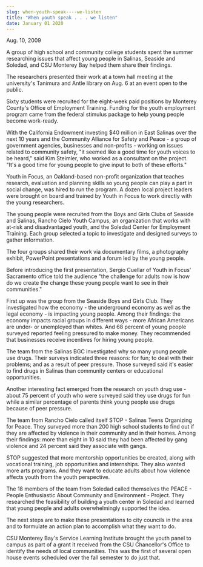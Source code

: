 ```yaml
---
slug: when-youth-speak----we-listen
title: "When youth speak . . . we listen"
date: January 01 2020
---
```


 
<p>Aug. 10, 2009</p>
<p>
  A group of high school and community college students spent the summer
  researching issues that affect young people in Salinas, Seaside and Soledad,
  and CSU Monterey Bay helped them share their findings.
</p>
<p>
  The researchers presented their work at a town hall meeting at the
  university's Tanimura and Antle library on Aug. 6 at an event open to the
  public.
</p>
<p>
  Sixty students were recruited for the eight-week paid positions by Monterey
  County's Office of Employment Training. Funding for the youth employment
  program came from the federal stimulus package to help young people become
  work-ready.
</p>
<p>
  With the California Endowment investing $40 million in East Salinas over the
  next 10 years and the Community Alliance for Safety and Peace - a group of
  government agencies, businesses and non-profits - working on issues related to
  community safety, "it seemed like a good time for youth voices to be heard,"
  said Kim Steimler, who worked as a consultant on the project. "It's a good
  time for young people to give input to both of these efforts."
</p>
<p>
  Youth in Focus, an Oakland-based non-profit organization that teaches
  research, evaluation and planning skills so young people can play a part in
  social change, was hired to run the program. A dozen local project leaders
  were brought on board and trained by Youth in Focus to work directly with the
  young researchers.
</p>
<p>
  The young people were recruited from the Boys and Girls Clubs of Seaside and
  Salinas, Rancho Cielo Youth Campus, an organization that works with at-risk
  and disadvantaged youth, and the Soledad Center for Employment Training. Each
  group selected a topic to investigate and designed surveys to gather
  information.
</p>
<p>
  The four groups shared their work via documentary films, a photography
  exhibit, PowerPoint presentations and a forum led by the young people.
</p>
<p>
  Before introducing the first presentation, Sergio Cuellar of Youth in Focus'
  Sacramento office told the audience "the challenge for adults now is how do we
  create the change these young people want to see in their communities."
</p>
<p>
  First up was the group from the Seaside Boys and Girls Club. They investigated
  how the economy - the underground economy as well as the legal economy - is
  impacting young people. Among their findings: the economy impacts racial
  groups in different ways - more African Americans are under- or unemployed
  than whites. And 68 percent of young people surveyed reported feeling
  pressured to make money. They recommended that businesses receive incentives
  for hiring young people.
</p>
<p>
  The team from the Salinas BGC investigated why so many young people use drugs.
  Their surveys indicated three reasons: for fun; to deal with their problems;
  and as a result of peer pressure. Those surveyed said it's easier to find
  drugs in Salinas than community centers or educational opportunities.
</p>
<p>
  Another interesting fact emerged from the research on youth drug use - about
  75 percent of youth who were surveyed said they use drugs for fun while a
  similar percentage of parents think young people use drugs because of peer
  pressure.
</p>
<p>
  The team from Rancho Cielo called itself STOP - Salinas Teens Organizing for
  Peace. They surveyed more than 200 high school students to find out if they
  are affected by violence in their community and in their homes. Among their
  findings: more than eight in 10 said they had been affected by gang violence
  and 24 percent said they associate with gangs.
</p>
<p>
  STOP suggested that more mentorship opportunities be created, along with
  vocational training, job opportunities and internships. They also wanted more
  arts programs. And they want to educate adults about how violence affects
  youth from the youth perspective.
</p>
<p>
  The 18 members of the team from Soledad called themselves the PEACE - People
  Enthusiastic About Community and Environment - Project. They researched the
  feasibility of building a youth center in Soledad and learned that young
  people and adults overwhelmingly supported the idea.
</p>
<p>
  The next steps are to make these presentations to city councils in the area
  and to formulate an action plan to accomplish what they want to do.
</p>
<p>
  CSU Monterey Bay's Service Learning Institute brought the youth panel to
  campus as part of a grant it received from the CSU Chancellor's Office to
  identify the needs of local communities. This was the first of several open
  house events scheduled over the fall semester to do just that.
</p>
<p></p>
<p></p>
<p></p>
 
